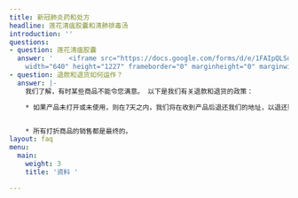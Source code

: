 ```yaml
---
title: 新冠肺炎药和处方
headline: 莲花清瘟胶囊和清肺排毒汤
introduction: ''
questions:
- question: 莲花清瘟胶囊
  answer: '    <iframe src="https://docs.google.com/forms/d/e/1FAIpQLSdGSb3z5827v1rOg6fJIyHt1xdgUnjEoMFbr0bC-bpB-2eiqA/viewform?embedded=true"
    width="640" height="1227" frameborder="0" marginheight="0" marginwidth="0">Loading…</iframe>'
- question: 退款和退货如何运作？
  answer: |-
    我们了解，有时某些商品不能令您满意。 以下是我们有关退款和退货的政策：

    * 如果产品未打开或未使用，则在7天之内，我们将在收到产品后退还我们的地址，以退还购买款项：6035 Stockton Blvd, Sacramento, CA 95824


    * 所有打折商品的销售都是最终的。
layout: faq
menu:
  main:
    weight: 3
    title: '资料 '

---
```


